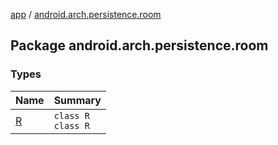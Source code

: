 [app](../index.md) / [android.arch.persistence.room](./index.md)

## Package android.arch.persistence.room

### Types

| Name | Summary |
|---|---|
| [R](-r/index.md) | `class R`<br>`class R` |
